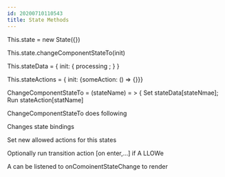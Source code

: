 ```yaml
---
id: 20200710110543
title: State Methods
---
```


This.state = new State({})

This.state.changeComponentStateTo(init)

This.stateData = { init: { processing ; } }

This.stateActions = { init: {someAction: () => {}}}

 ChangeComponentStateTo = (stateName) = > {
Set stateData[stateNmae];
Run stateAction[statName]

ChangeComponentStateTo does following

Changes state bindings

Set new allowed actions for this states

Optionally run transition action [on enter,...] if A LLOWe

A can be listened to onComoinentStateChange to render
